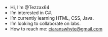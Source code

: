 - Hi, I’m @Tezzax64
- I’m interested in C#.
- I’m currently learning HTML, CSS, Java.
- I’m looking to collaborate on labs.
- How to reach me: ciaranswhyte@gmail.com
